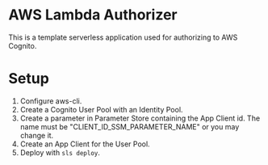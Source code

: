 # AWS Lambda Authorizer

This is a template serverless application used for authorizing to AWS Cognito.

# Setup

1. Configure aws-cli.
2. Create a Cognito User Pool with an Identity Pool.
4. Create a parameter in Parameter Store containing the App Client id. The name must be "CLIENT_ID_SSM_PARAMETER_NAME" or you may change it.
3. Create an App Client for the User Pool.
5. Deploy with `sls deploy`.
